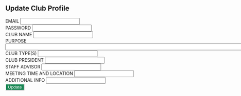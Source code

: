 <html>
    <head>
        <style>
            .btn-custom {
                color: #fff;
                background-color: #198754;
                border-color: #ffffff;
            }
            .btn-custom:hover, .btn-custom:focus, .btn-custom:active, .btn-custom.active, .open>.dropdown-toggle.btn-custom {
                color: #fff;
                background-color: #157347;
                border-color: #ffffff;
            }
        </style>
        <script type="text/javascript">
            const update_url = "https://rebeccaaa.tk/api/club/update/";
            // const update_url = "http://localhost:8192/api/club/update/";
            function update(){
                var email = document.getElementById("username").value;
                var password = document.getElementById("password").value;
                var name = document.getElementById("name").value;
                var purpose = document.getElementById("purpose").value;
                var types = document.getElementById("types").value;
                var president = document.getElementById("president").value;
                var advisor = document.getElementById("advisor").value;
                var meeting = document.getElementById("meeting").value;
                var info = document.getElementById("info").value;
                // store data in JavaScript object
                let data = {email: email, password: password, name: name, types: types, purpose: purpose, president: president, advisor: advisor, meeting: meeting, info: info, official: null};
                console.log(data);
                const options = {
                    method: 'POST',
                    mode: 'cors',
                    cache: 'no-cache',
                    credentials: 'include',
                    headers: {
                    'Content-Type': 'application/json'
                    },
                    body: JSON.stringify(data), // convert to JSON
                };
                fetch(update_url, options)
                .then(response => {
                // check for response errors
                if (response.status !== 201) {
                    error('POST API response failure: ' + response.status);
                    return;
                }
                // valid response
                console.log(data);
                // redirect on successful login
                window.location.href = "{{ site.baseurl }}/";
                })
                // catch fetch errors (ie Nginx ACCESS to server blocked)
                .catch(err => {
                    error(err + " " + url);
                });
            }    
            // Something went wrong with actions or responses
            function error(err) {
                // log as Error in console
                console.log(err);
            }
        </script>
    </head>
    <body>
        <div class="bg-success w-50 mx-auto m-5">
            <h2 class="text-light mx-5 pt-5">Update Club Profile</h2>
            <!-- 'email' is mapped to 'username' for Spring Security -->
            <div class="mb-3 px-5">
                <label class="form-label" for="username">EMAIL</label>
                <input class="form-control" type="email" id="username" name="username" size="20" required>
            </div>
            <div class="mb-3 px-5">    
                <label class="form-label" for="password">PASSWORD</label>
                <input class="form-control" type="password" id="password" name="password" size="20" required>
            </div>    
            <div class="mb-3 px-5">
                <label class="form-label" for="name">CLUB NAME</label>
                <input class="form-control" type="text" id="name" name="name" size="20" required>
            </div>    
            <div class="mb-3 px-5">               
                <label class="form-label" for="purpose">PURPOSE</label>
                <input class="form-control" type="text" id="purpose" name="purpose" size="100" required>
            </div>    
            <div class="mb-3 px-5">        
                <label class="form-label" for="types">CLUB TYPE(S)</label>
                <input class="form-control" type="text" id="types" name="types" size="20" required placedholder="Advocacy/Awareness, Cultural, Environment, Service, STEM, Visual/Performing Arts">
            </div>    
            <div class="mb-3 px-5">        
                <label class="form-label" for="president">CLUB PRESIDENT</label>
                <input class="form-control" type="text" id="president" name="president" size="20" required>
            </div>    
            <div class="mb-3 px-5">        
                <label class="form-label" for="advisor">STAFF ADVISOR</label>
                <input class="form-control" type="text" id="advisor" name="advisor" size="20" required>
            </div>    
            <div class="mb-3 px-5">        
                <label class="form-label" for="meeting">MEETING TIME AND LOCATION</label>
                <input class="form-control" type="text" id="meeting" name="meeting" size="20" required>
            </div>
            <div class="mb-3 px-5">        
                <label class="form-label" for="info">ADDITIONAL INFO</label>
                <input class="form-control" type="text" id="info" name="info" size="20">
            </div>
            <button class="btn btn-custom text-nowrap text-light my-3 mx-5 mb-4" type="submit" onclick="update()">Update</button>
        </div>
    </body>
</html>
